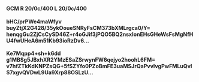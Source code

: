 #### GCM R 20/0c/400 L 20/0c/400
**bHC/prPWe4maWfyv**<br/>**buyZtjX2G428/35ykOoueSNRyFsCM373bXMLrgca0/Y=**<br/>**henqgGu2ZjCsCySD46Z+r4oGJif3jPQO5BQ2nsxIonEHsGHeWsFsMgNfHU4fwUHeA6m51Kb93ioRzDv6...**<br/><br/>
**Ke7Mqpp4+sh+k6dd**<br/>**g1MBSg5JBxhXR2YMzESaZSrwynFW6qejyo2hoohL6FM=**<br/>**v7hfZTkKdKNPZsQG+5fSZYfo0PZoBmFE3uaMSJrQaPvvIvgPwFMLuQvIS7xgvQVDwL9Ua9Xrp88OSLzU...**